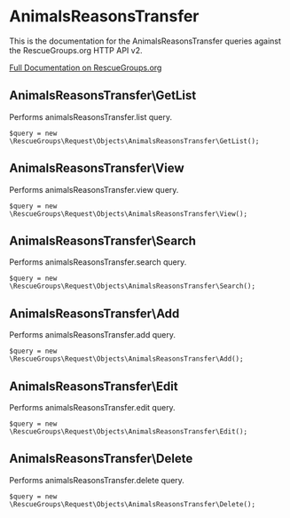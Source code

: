 # AnimalsReasonsTransfer

This is the documentation for the AnimalsReasonsTransfer queries against the RescueGroups.org HTTP API v2.

[Full Documentation on RescueGroups.org](https://userguide.rescuegroups.org/display/APIDG/Object+definitions#Objectdefinitions-)

## AnimalsReasonsTransfer\GetList

Performs animalsReasonsTransfer.list query.

    $query = new \RescueGroups\Request\Objects\AnimalsReasonsTransfer\GetList();


## AnimalsReasonsTransfer\View

Performs animalsReasonsTransfer.view query.

    $query = new \RescueGroups\Request\Objects\AnimalsReasonsTransfer\View();


## AnimalsReasonsTransfer\Search

Performs animalsReasonsTransfer.search query.

    $query = new \RescueGroups\Request\Objects\AnimalsReasonsTransfer\Search();


## AnimalsReasonsTransfer\Add

Performs animalsReasonsTransfer.add query.

    $query = new \RescueGroups\Request\Objects\AnimalsReasonsTransfer\Add();


## AnimalsReasonsTransfer\Edit

Performs animalsReasonsTransfer.edit query.

    $query = new \RescueGroups\Request\Objects\AnimalsReasonsTransfer\Edit();


## AnimalsReasonsTransfer\Delete

Performs animalsReasonsTransfer.delete query.

    $query = new \RescueGroups\Request\Objects\AnimalsReasonsTransfer\Delete();


